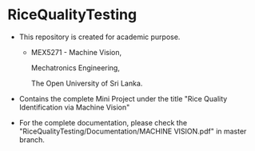 # RiceQualityTesting

- This repository is created for academic purpose.
    - MEX5271 - Machine Vision,
    
      Mechatronics Engineering,
      
      The Open University of Sri Lanka.

- Contains the complete Mini Project under the title "Rice Quality Identification via Machine Vision"

- For the complete documentation, please check the "RiceQualityTesting/Documentation/MACHINE VISION.pdf" in master branch.


